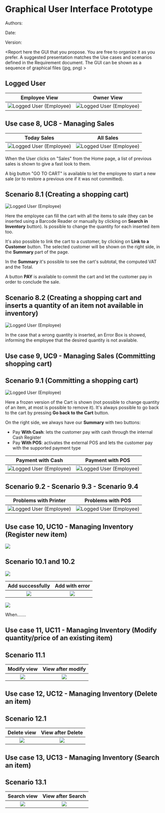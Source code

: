 # Graphical User Interface Prototype  

Authors:

Date:

Version:

\<Report here the GUI that you propose. You are free to organize it as you prefer. A suggested presentation matches the Use cases and scenarios defined in the Requirement document. The GUI can be shown as a sequence of graphical files (jpg, png)  >

## Logged User
| Employee View             |  Owner View |
:-------------------------:|:-------------------------:
| ![Logged User (Employee)](assets/images/AdminPage.png) | ![Logged User (Employee)](assets/images/UserPage.png) |

## Use case 8, UC8 - Managing Sales 

| Today Sales             |  All Sales |
:-------------------------:|:-------------------------:
| ![Logged User (Employee)](assets/images/B-SalesToday.png) | ![Logged User (Employee)](assets/images/C-SalesEver.png) |

When the User clicks on "Sales" from the Home page, a list of previous sales is shown to give a fast look to them.

A big button "GO TO CART" is available to let the employee to start a new sale (or to restore a previous one if it was not committed).

## Scenario 8.1 (Creating a shopping cart)
![Logged User (Employee)](assets/images/D-Cart(8.1).png)

Here the employee can fill the cart with all the items to sale (they can be inserted using a Barcode Reader or manually by clicking on **Search in Inventory** button). Is possible to change the quantity for each inserted item too. 

It's also possible to link the cart to a customer, by clicking on **Link to a Customer** button. The selected customer will be shown on the right side, in the **Summary** part of the page.

In the **Summary** it's possible to see the cart's subtotal, the computed VAT and the Total. 

A button **PAY** is available to commit the cart and let the customer pay in order to conclude the sale.

## Scenario 8.2 (Creating a shopping cart and inserts a quantity of an item not available in inventory)
![Logged User (Employee)](assets/images/E-Cart(8.2).png)

In the case that a wrong quantity is inserted, an Error Box is showed, informing the employee that the desired quantity is not available.

## Use case 9, UC9 - Managing Sales (Committing shopping cart)

## Scenario 9.1 (Committing a shopping cart)
![Logged User (Employee)](assets/images/F-Checkout(9.1).png)

Here a frozen version of the Cart is shown (not possible to change quantity of an item, at most is possible to remove it). It's always possible to go back to the cart by pressing **Go back to the Cart** button.

On the right side, we always have our **Summary** with two buttons:

- Pay **With Cash**: lets the customer pay with cash through the internal Cash Register
- Pay **With POS**: activates the external POS and lets the customer pay with the supported payment type

| Payment with Cash            |  Payment with POS |
:-------------------------:|:-------------------------:
| ![Logged User (Employee)](assets/images/G-Checkout(9.1)-CASH.png) | ![Logged User (Employee)](assets/images/H-Checkout(9.1)-POS.png) |

## Scenario 9.2 - Scenario 9.3 - Scenario 9.4

| Problems with Printer            |  Problems with POS |
:-------------------------:|:-------------------------:
| ![Logged User (Employee)](assets/images/J-9.3.png) | ![Logged User (Employee)](assets/images/M-Checkout(9.4).png) |





## Use case 10, UC10 - Managing Inventory (Register new item)
![](assets/images/10_Inventory_view.png)

## Scenario 10.1 and 10.2
![](assets/images/10.1_Add.png)

| Add successfully      |  Add with error |
:-------------------------:|:-------------------------:
| ![](assets/images/10.1_Add_ok.png) | ![](assets/images/10.2_Add_err.png) |

![](assets/images/10.4_inv_view_after_add.png)

When.......


## Use case 11, UC11 - Managing Inventory (Modify quantity/price of an existing item)
## Scenario 11.1
| Modify view     |  View after modify |
:-------------------------:|:-------------------------:
| ![](assets/images/11_Modify.png)| ![](assets/images/11.1_After_modify.png) |

## Use case 12, UC12 - Managing Inventory (Delete an item)
## Scenario 12.1
| Delete view     |  View after Delete |
:-------------------------:|:-------------------------:
| ![](assets/images/12_Delete.png)| ![](assets/images/12.1_After_delete.png)|


## Use case 13, UC13 - Managing Inventory (Search an item)
## Scenario 13.1
| Search view     |  View after Search |
:-------------------------:|:-------------------------:
| ![](assets/images/13_Search.png)| ![](assets/images/13.1_After_Search.png)|
